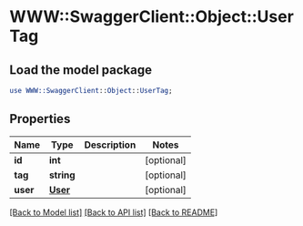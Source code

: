 # WWW::SwaggerClient::Object::UserTag

## Load the model package
```perl
use WWW::SwaggerClient::Object::UserTag;
```

## Properties
Name | Type | Description | Notes
------------ | ------------- | ------------- | -------------
**id** | **int** |  | [optional] 
**tag** | **string** |  | [optional] 
**user** | [**User**](User.md) |  | [optional] 

[[Back to Model list]](../README.md#documentation-for-models) [[Back to API list]](../README.md#documentation-for-api-endpoints) [[Back to README]](../README.md)


